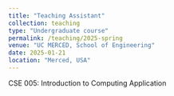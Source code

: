 ```yaml
---
title: "Teaching Assistant"
collection: teaching
type: "Undergraduate course"
permalink: /teaching/2025-spring
venue: "UC MERCED, School of Engineering"
date: 2025-01-21
location: "Merced, USA"
---
```

CSE 005: Introduction to Computing Application
